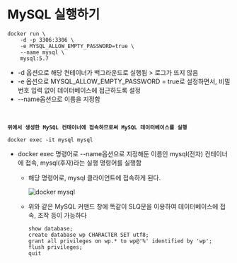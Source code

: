# MySQL 실행하기
    docker run \
        -d -p 3306:3306 \
        -e MYSQL_ALLOW_EMPTY_PASSWORD=true \
        --name mysql \
        mysql:5.7

- -d 옵션으로 해당 컨테이너가 백그라운드로 실행됨 > 로그가 뜨지 않음
- -e 옵션으로 MYSQL_ALLOW_EMPTY_PASSWORD = true로 설정하면서, 비밀번호 입력 없이 데이터베이스에 접근하도록 설정
- --name옵션으로 이름을 지정함

<br>

**`위에서 생성한 MySQL 컨테이너에 접속하므로써 MySQL 데이터베이스를 실행`**

    docker exec -it mysql mysql

- docker exec 명령어로 --name옵션으로 지정해둔 이름인 mysql(전자) 컨테이너에 접속, mysql(후자)라는 실행 명령어를 실행함
  - 해당 명령어로, mysql 클라이언트에 접속하게 된다.

    ![docker mysql](https://github.com/Soobinnni/learning/assets/111328823/137d2f44-06da-4f87-a24b-2a1a5561541b)


  - 위와 같은 MySQL 커맨드 창에 똑같이 SLQ문을 이용하여 데이터베이스에 접속, 조작 등이 가능하다

        show database;
        create database wp CHARACTER SET utf8;
        grant all privileges on wp.* to wp@'%' identified by 'wp';
        flush privileges;
        quit
